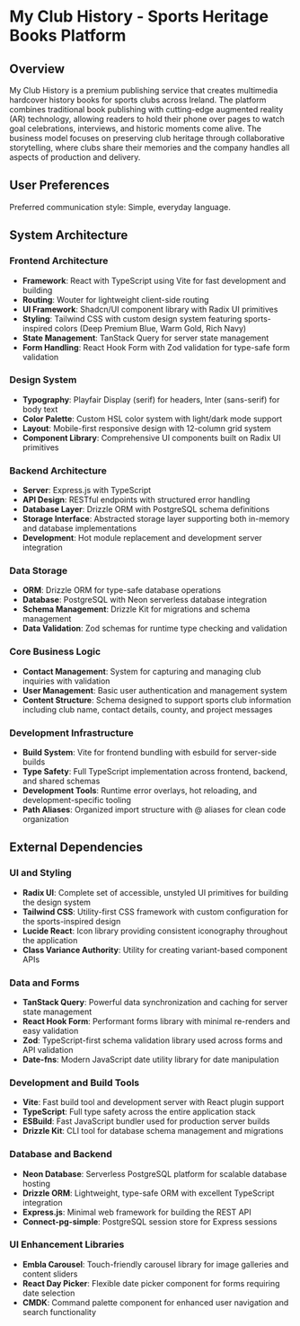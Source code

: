# My Club History - Sports Heritage Books Platform

## Overview

My Club History is a premium publishing service that creates multimedia hardcover history books for sports clubs across Ireland. The platform combines traditional book publishing with cutting-edge augmented reality (AR) technology, allowing readers to hold their phone over pages to watch goal celebrations, interviews, and historic moments come alive. The business model focuses on preserving club heritage through collaborative storytelling, where clubs share their memories and the company handles all aspects of production and delivery.

## User Preferences

Preferred communication style: Simple, everyday language.

## System Architecture

### Frontend Architecture
- **Framework**: React with TypeScript using Vite for fast development and building
- **Routing**: Wouter for lightweight client-side routing
- **UI Framework**: Shadcn/UI component library with Radix UI primitives
- **Styling**: Tailwind CSS with custom design system featuring sports-inspired colors (Deep Premium Blue, Warm Gold, Rich Navy)
- **State Management**: TanStack Query for server state management
- **Form Handling**: React Hook Form with Zod validation for type-safe form validation

### Design System
- **Typography**: Playfair Display (serif) for headers, Inter (sans-serif) for body text
- **Color Palette**: Custom HSL color system with light/dark mode support
- **Layout**: Mobile-first responsive design with 12-column grid system
- **Component Library**: Comprehensive UI components built on Radix UI primitives

### Backend Architecture
- **Server**: Express.js with TypeScript
- **API Design**: RESTful endpoints with structured error handling
- **Database Layer**: Drizzle ORM with PostgreSQL schema definitions
- **Storage Interface**: Abstracted storage layer supporting both in-memory and database implementations
- **Development**: Hot module replacement and development server integration

### Data Storage
- **ORM**: Drizzle ORM for type-safe database operations
- **Database**: PostgreSQL with Neon serverless database integration
- **Schema Management**: Drizzle Kit for migrations and schema management
- **Data Validation**: Zod schemas for runtime type checking and validation

### Core Business Logic
- **Contact Management**: System for capturing and managing club inquiries with validation
- **User Management**: Basic user authentication and management system
- **Content Structure**: Schema designed to support sports club information including club name, contact details, county, and project messages

### Development Infrastructure
- **Build System**: Vite for frontend bundling with esbuild for server-side builds
- **Type Safety**: Full TypeScript implementation across frontend, backend, and shared schemas
- **Development Tools**: Runtime error overlays, hot reloading, and development-specific tooling
- **Path Aliases**: Organized import structure with @ aliases for clean code organization

## External Dependencies

### UI and Styling
- **Radix UI**: Complete set of accessible, unstyled UI primitives for building the design system
- **Tailwind CSS**: Utility-first CSS framework with custom configuration for the sports-inspired design
- **Lucide React**: Icon library providing consistent iconography throughout the application
- **Class Variance Authority**: Utility for creating variant-based component APIs

### Data and Forms
- **TanStack Query**: Powerful data synchronization and caching for server state management
- **React Hook Form**: Performant forms library with minimal re-renders and easy validation
- **Zod**: TypeScript-first schema validation library used across forms and API validation
- **Date-fns**: Modern JavaScript date utility library for date manipulation

### Development and Build Tools
- **Vite**: Fast build tool and development server with React plugin support
- **TypeScript**: Full type safety across the entire application stack
- **ESBuild**: Fast JavaScript bundler used for production server builds
- **Drizzle Kit**: CLI tool for database schema management and migrations

### Database and Backend
- **Neon Database**: Serverless PostgreSQL platform for scalable database hosting
- **Drizzle ORM**: Lightweight, type-safe ORM with excellent TypeScript integration
- **Express.js**: Minimal web framework for building the REST API
- **Connect-pg-simple**: PostgreSQL session store for Express sessions

### UI Enhancement Libraries
- **Embla Carousel**: Touch-friendly carousel library for image galleries and content sliders
- **React Day Picker**: Flexible date picker component for forms requiring date selection
- **CMDK**: Command palette component for enhanced user navigation and search functionality